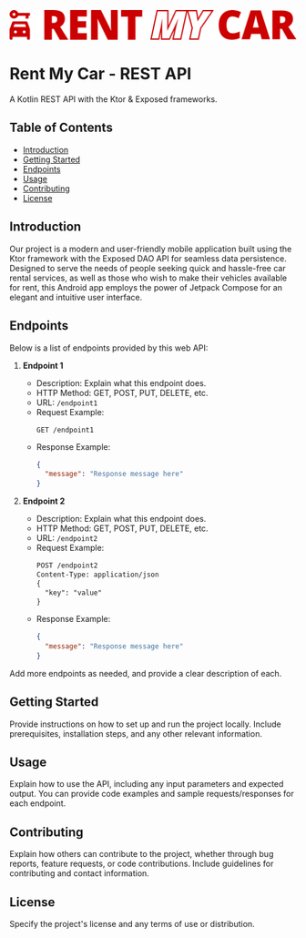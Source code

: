 ![rmc-logo](src/main/resources/images/rmc-logo.png)

# Rent My Car - REST API

A Kotlin REST API with the Ktor & Exposed frameworks.

## Table of Contents

- [Introduction](#introduction)
- [Getting Started](#getting-started)
- [Endpoints](#endpoints)
- [Usage](#usage)
- [Contributing](#contributing)
- [License](#license)

## Introduction

Our project is a modern and user-friendly mobile application built using the Ktor framework with the Exposed DAO API for seamless data persistence. Designed to serve the needs of people seeking quick and hassle-free car rental services, as well as those who wish to make their vehicles available for rent, this Android app employs the power of Jetpack Compose for an elegant and intuitive user interface.

## Endpoints

Below is a list of endpoints provided by this web API:

1. **Endpoint 1**
   - Description: Explain what this endpoint does.
   - HTTP Method: GET, POST, PUT, DELETE, etc.
   - URL: `/endpoint1`
   - Request Example:
     ```http
     GET /endpoint1
     ```
   - Response Example:
     ```json
     {
       "message": "Response message here"
     }
     ```

2. **Endpoint 2**
   - Description: Explain what this endpoint does.
   - HTTP Method: GET, POST, PUT, DELETE, etc.
   - URL: `/endpoint2`
   - Request Example:
     ```http
     POST /endpoint2
     Content-Type: application/json
     {
       "key": "value"
     }
     ```
   - Response Example:
     ```json
     {
       "message": "Response message here"
     }
     ```

Add more endpoints as needed, and provide a clear description of each.

## Getting Started

Provide instructions on how to set up and run the project locally. Include prerequisites, installation steps, and any other relevant information.

## Usage

Explain how to use the API, including any input parameters and expected output. You can provide code examples and sample requests/responses for each endpoint.

## Contributing

Explain how others can contribute to the project, whether through bug reports, feature requests, or code contributions. Include guidelines for contributing and contact information.

## License

Specify the project's license and any terms of use or distribution.

